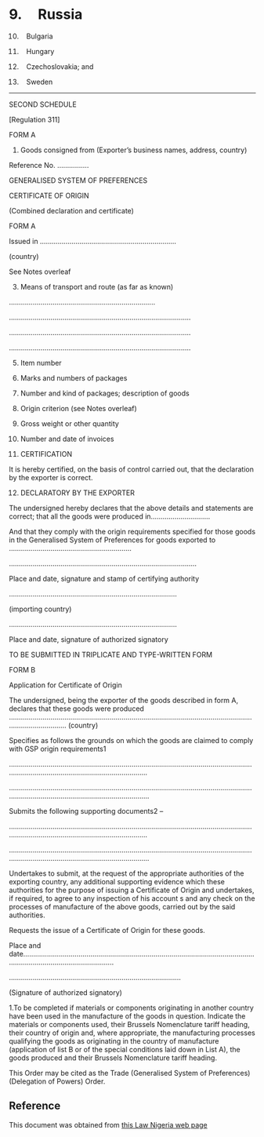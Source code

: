 # 9.     Russia

10.    Bulgaria

11.    Hungary

12.    Czechoslovakia; and

13.    Sweden

_________________

SECOND SCHEDULE

[Regulation 311]

FORM A

1. Goods consigned from (Exporter’s business names, address, country)

Reference No. …………….

GENERALISED SYSTEM OF PREFERENCES

CERTIFICATE OF ORIGIN

(Combined declaration and certificate)

FORM A

Issued in ……………………………………………………………

(country)

See Notes overleaf

3. Means of transport and route (as far as known)

………………….....................................................

………………………………………………………………………………..

………………………………………………………………………………..

………………………………………………………………………………..

5. Item number

6. Marks and numbers of packages

7. Number and kind of packages; description of goods

8. Origin criterion (see Notes overleaf)

9. Gross weight or other quantity

10. Number and date of invoices

11. CERTIFICATION

It is hereby certified, on the basis of control carried out, that the declaration by the exporter is correct.

12. DECLARATORY BY THE EXPORTER

The undersigned hereby declares that the above details and statements are correct; that all the goods were produced in…………………………

And that they comply with the origin requirements specified for those goods in the Generalised System of Preferences for goods exported to ……………………………………………………..

…………………………………………………………………………………..

Place and date, signature and stamp of certifying authority

………………………………………………………………………….

(importing country)

………………………………………………………………………….

Place and date, signature of authorized signatory

TO BE SUBMITTED IN TRIPLICATE AND TYPE-WRITTEN FORM

FORM B

Application for Certificate of Origin

The undersigned, being the exporter of the goods described in form A, declares that these goods were produced …………………………………………………………………………………………………………………………………….. (country)

Specifies as follows the grounds on which the goods are claimed to comply with GSP origin requirements1

………………………………………………………………………………………………………………………………………………………………………….

…………………………………………………………………………………………………………………………………………………………………………..

Submits the following supporting documents2 –

………………………………………………………………………………………………………………………………………………………………………….

…………………………………………………………………………………………………………………………………………………………………………..

Undertakes to submit, at the request of the appropriate authorities of the exporting country, any additional supporting evidence which these authorities for the purpose of issuing a Certificate of Origin and undertakes, if required, to agree to any inspection of his account s and any check on the processes of manufacture of the above goods, carried out by the said authorities.

Requests the issue of a Certificate of Origin for these goods.

Place and date……………………………………………………………………………………………………………………………………………………..

……………………………………………………………………………

(Signature of authorized signatory)

1.To be completed if materials or components originating in another country have been used in the manufacture of the goods in question. Indicate the materials or components used, their Brussels Nomenclature tariff heading, their country of origin and, where appropriate, the manufacturing processes qualifying the goods as originating in the country of manufacture (application of list B or of the special conditions laid down in List A), the goods produced and their Brussels Nomenclature tariff heading.

This Order may be cited as the Trade (Generalised System of Preferences) (Delegation of Powers) Order.

## Reference

This document was obtained from [this Law Nigeria web page](http://www.lawnigeria.com/LFN/T/Trade-%28Generalised-System-of-Preferences%29Act.php)